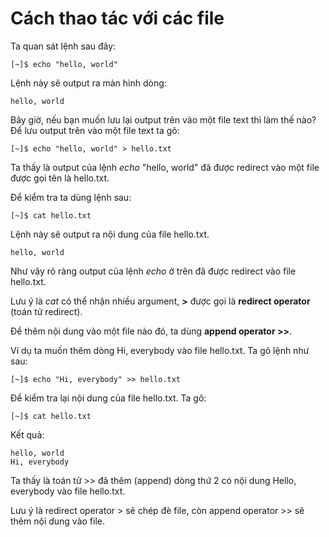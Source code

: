 # Cách thao tác với các file

Ta quan sát lệnh sau đây:

```text
[~]$ echo "hello, world"
```

Lệnh này sẽ output ra màn hình dòng:

```text
hello, world
```

Bây giờ, nếu bạn muốn lưu lại output trên vào một file text thì làm thế nào? Để lưu output trên vào một file text ta gõ:

```text
[~]$ echo "hello, world" > hello.txt
```

Ta thấy là output của lệnh _echo_ "hello, world" đã được redirect vào một file được gọi tên là hello.txt.

Để kiểm tra ta dùng lệnh sau:

```text
[~]$ cat hello.txt
```

Lệnh này sẽ output ra nội dung của file hello.txt.

```text
hello, world
```

Như vậy rõ ràng output của lệnh _echo_ ở trên đã được redirect vào file hello.txt.

Lưu ý là _cat_ có thể nhận nhiều argument, **&gt;** được gọi là **redirect operator** \(toán tử redirect\).

Để thêm nội dung vào một file nào đó, ta dùng **append operator &gt;&gt;**.

Ví dụ ta muốn thêm dòng Hi, everybody vào file hello.txt. Ta gõ lệnh như sau:

```text
[~]$ echo "Hi, everybody" >> hello.txt
```

Để kiểm tra lại nội dung của file hello.txt. Ta gõ:

```text
[~]$ cat hello.txt
```

Kết quả:

```text
hello, world
Hi, everybody
```

Ta thấy là toán tử &gt;&gt; đã thêm \(append\) dòng thứ 2 có nội dung Hello, everybody vào file hello.txt.

Lưu ý là redirect operator &gt; sẽ chép đè file, còn append operator &gt;&gt; sẽ thêm nội dung vào file.


